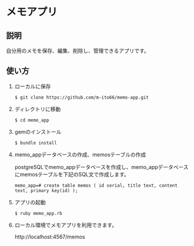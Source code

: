 # メモアプリ

## 説明
自分用のメモを保存、編集、削除し、管理できるアプリです。

## 使い方

1. ローカルに保存

    ``$ git clone https://github.com/m-ito66/memo-app.git``

2. ディレクトリに移動

    ``$ cd memo_app``

3. gemのインストール

    ``$ bundle install``

4. memo_appデータベースの作成、memosテーブルの作成

    postgreSQLでmemo_appデータベースを作成し、memo_appデータベースにmemosテーブルを下記のSQL文で作成します。

    ``memo_app=# create table memos ( id serial, title text, content text, primary key(id) );``


5. アプリの起動

    ``$ ruby memo_app.rb``

6. ローカル環境でメモアプリを利用できます。

    http://localhost:4567/memos






